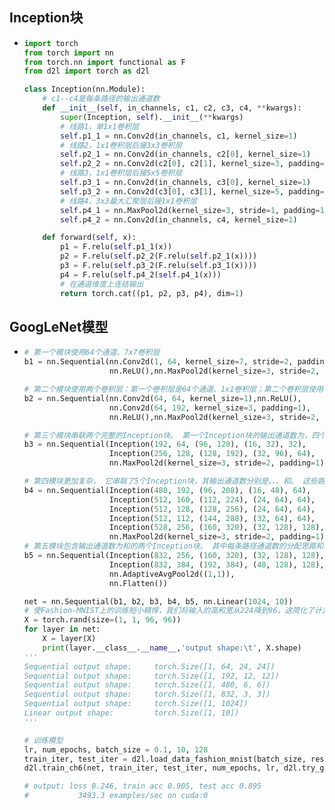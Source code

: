 ## Inception块

- ```python
  import torch
  from torch import nn
  from torch.nn import functional as F
  from d2l import torch as d2l
  
  class Inception(nn.Module):
      # c1--c4是每条路径的输出通道数
      def __init__(self, in_channels, c1, c2, c3, c4, **kwargs):
          super(Inception, self).__init__(**kwargs)
          # 线路1，单1x1卷积层
          self.p1_1 = nn.Conv2d(in_channels, c1, kernel_size=1)
          # 线路2，1x1卷积层后接3x3卷积层
          self.p2_1 = nn.Conv2d(in_channels, c2[0], kernel_size=1)
          self.p2_2 = nn.Conv2d(c2[0], c2[1], kernel_size=3, padding=1)
          # 线路3，1x1卷积层后接5x5卷积层
          self.p3_1 = nn.Conv2d(in_channels, c3[0], kernel_size=1)
          self.p3_2 = nn.Conv2d(c3[0], c3[1], kernel_size=5, padding=2)
          # 线路4，3x3最大汇聚层后接1x1卷积层
          self.p4_1 = nn.MaxPool2d(kernel_size=3, stride=1, padding=1)
          self.p4_2 = nn.Conv2d(in_channels, c4, kernel_size=1)
  
      def forward(self, x):
          p1 = F.relu(self.p1_1(x))
          p2 = F.relu(self.p2_2(F.relu(self.p2_1(x))))
          p3 = F.relu(self.p3_2(F.relu(self.p3_1(x))))
          p4 = F.relu(self.p4_2(self.p4_1(x)))
          # 在通道维度上连结输出
          return torch.cat((p1, p2, p3, p4), dim=1)
  ```

##  GoogLeNet模型

- ```python
  # 第一个模块使用64个通道、7x7卷积层
  b1 = nn.Sequential(nn.Conv2d(1, 64, kernel_size=7, stride=2, padding=3),
                     nn.ReLU(),nn.MaxPool2d(kernel_size=3, stride=2, padding=1))
  
  # 第二个模块使用两个卷积层：第一个卷积层是64个通道、1x1卷积层；第二个卷积层使用将通道数量增加三倍的卷积层。 这对应于Inception块中的第二条路径
  b2 = nn.Sequential(nn.Conv2d(64, 64, kernel_size=1),nn.ReLU(),
                     nn.Conv2d(64, 192, kernel_size=3, padding=1),
                     nn.ReLU(),nn.MaxPool2d(kernel_size=3, stride=2, padding=1))
  
  # 第三个模块串联两个完整的Inception块。 第一个Inception块的输出通道数为，四个路径之间的输出通道数量比为。 第二个和第三个路径首先将输入通道的数量分别减少到和，然后连接第二个卷积层。第二个Inception块的输出通道数增加到，四个路径之间的输出通道数量比为。 第二条和第三条路径首先将输入通道的数量分别减少到和。
  b3 = nn.Sequential(Inception(192, 64, (96, 128), (16, 32), 32),
                     Inception(256, 128, (128, 192), (32, 96), 64),
                     nn.MaxPool2d(kernel_size=3, stride=2, padding=1))
  
  # 第四模块更加复杂， 它串联了5个Inception块，其输出通道数分别是、、、和。 这些路径的通道数分配和第三模块中的类似，首先是含卷积层的第二条路径输出最多通道，其次是仅含卷积层的第一条路径，之后是含卷积层的第三条路径和含最大汇聚层的第四条路径。 其中第二、第三条路径都会先按比例减小通道数。 这些比例在各个Inception块中都略有不同。
  b4 = nn.Sequential(Inception(480, 192, (96, 208), (16, 48), 64),
                     Inception(512, 160, (112, 224), (24, 64), 64),
                     Inception(512, 128, (128, 256), (24, 64), 64),
                     Inception(512, 112, (144, 288), (32, 64), 64),
                     Inception(528, 256, (160, 320), (32, 128), 128),
                     nn.MaxPool2d(kernel_size=3, stride=2, padding=1))
  # 第五模块包含输出通道数为和的两个Inception块。 其中每条路径通道数的分配思路和第三、第四模块中的一致，只是在具体数值上有所不同。 需要注意的是，第五模块的后面紧跟输出层，该模块同NiN一样使用全局平均汇聚层，将每个通道的高和宽变成1。 最后我们将输出变成二维数组，再接上一个输出个数为标签类别数的全连接层
  b5 = nn.Sequential(Inception(832, 256, (160, 320), (32, 128), 128),
                     Inception(832, 384, (192, 384), (48, 128), 128),
                     nn.AdaptiveAvgPool2d((1,1)),
                     nn.Flatten())
  
  net = nn.Sequential(b1, b2, b3, b4, b5, nn.Linear(1024, 10))
  # 使Fashion-MNIST上的训练短小精悍，我们将输入的高和宽从224降到96，这简化了计算
  X = torch.rand(size=(1, 1, 96, 96))
  for layer in net:
      X = layer(X)
      print(layer.__class__.__name__,'output shape:\t', X.shape)
  '''
  Sequential output shape:     torch.Size([1, 64, 24, 24])
  Sequential output shape:     torch.Size([1, 192, 12, 12])
  Sequential output shape:     torch.Size([1, 480, 6, 6])
  Sequential output shape:     torch.Size([1, 832, 3, 3])
  Sequential output shape:     torch.Size([1, 1024])
  Linear output shape:         torch.Size([1, 10])
  '''
  
  # 训练模型
  lr, num_epochs, batch_size = 0.1, 10, 128
  train_iter, test_iter = d2l.load_data_fashion_mnist(batch_size, resize=96)
  d2l.train_ch6(net, train_iter, test_iter, num_epochs, lr, d2l.try_gpu())
  
  # output: loss 0.246, train acc 0.905, test acc 0.895
  # 		  3493.3 examples/sec on cuda:0
  ```

  